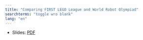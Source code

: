 ```yaml
---
title: "Comparing FIRST LEGO League and World Robot Olympiad"
searchterms: "toggle wro blank"
lang: "en"
---
```

 <ul>
 <li class="ng-binding">Slides:
 <a href="translations/en-us/wro/FLLWRO.pdf">PDF</a>
 </li>
 </ul>
